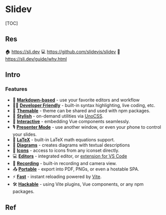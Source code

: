 # Slidev

[TOC]



## Res
🏠 https://sli.dev
💻 https://github.com/slidevjs/slidev
📂 https://sli.dev/guide/why.html



## Intro
### Features
- 📝 [**Markdown-based**](https://sli.dev/guide/syntax.html) - use your favorite editors and workflow
- 🧑‍💻 [**Developer Friendly**](https://sli.dev/guide/syntax.html#code-blocks) - built-in syntax highlighting, live coding, etc.
- 🎨 [**Themable**](https://sli.dev/themes/gallery.html) - theme can be shared and used with npm packages.
- 🌈 [**Stylish**](https://sli.dev/guide/syntax.html#embedded-styles) - on-demand utilities via [UnoCSS](https://github.com/unocss/unocss).
- 🤹 [**Interactive**](https://sli.dev/custom/directory-structure.html#components) - embedding Vue components seamlessly.
- 🎙 [**Presenter Mode**](https://sli.dev/guide/presenter-mode.html) - use another window, or even your phone to control your slides.
- 🧮 [**LaTeX**](https://sli.dev/guide/syntax.html#latex) - built-in LaTeX math equations support.
- 📰 [**Diagrams**](https://sli.dev/guide/syntax.html#diagrams) - creates diagrams with textual descriptions
- 🌟 [**Icons**](https://sli.dev/guide/syntax.html#icons) - access to icons from any iconset directly.
- 💻 [**Editors**](https://sli.dev/guide/editors.html) - integrated editor, or [extension for VS Code](https://github.com/slidevjs/slidev-vscode)
- 🎥 [**Recording**](https://sli.dev/guide/recording.html) - built-in recording and camera view.
- 📤 [**Portable**](https://sli.dev/guide/exporting.html) - export into PDF, PNGs, or even a hostable SPA.
- ⚡️ [**Fast**](https://vitejs.dev/) - instant reloading powered by [Vite](https://vitejs.dev/).
- 🛠 [**Hackable**](https://sli.dev/custom/config-vite.html) - using Vite plugins, Vue components, or any npm packages.



## Ref

